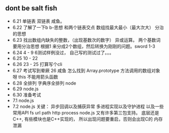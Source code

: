 ## dont be salt fish
- 6.21 单链表 双链表 咸鱼。
- 6.22 了解了一下b b-思想 和两个链表交点   数组找最大最小（最大次大） 分治的思想
- 6.23 找出数组内缺失的整数，（出现基数次的数字） 异或运算。 两个基数词要用分治思想 根据1 来分成2个数组，然后转换为刚刚的问题。sword 1-3 
- 6.24 4 - 9    6测试样例没过， 自己写的测试过了。。。
- 6.25 10 - 22   
- 6.26 23 - 25  打算写个cli
- 6.27 考试写到晕厥   26  咸鱼 怎么找到 Array.prototype 方法调用的数组对象呀 this 不能用箭头函数
- 6.28 全排列 字典序全排列  node
- 6.29 node.js
- 6.30 准备考试
- 7.1   node.js
- 7.2   node.js  关键： 异步回调以及捕获异常 多进程实现以及守护进程 以及一些常用API fs url path http process
                       node.js 又有许多第三包支持。 底层还是C++, 有些模块也是C++实现的， 所以出现问题要重启，否则会出现C的 内存泄漏
